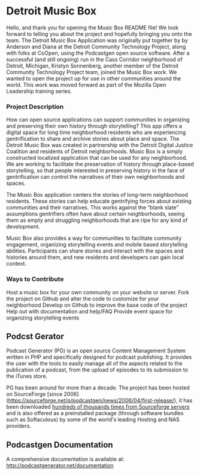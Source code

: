 # Detroit Music Box

Hello, and thank you for opening the Music Box README file! We look forward to telling you about the project and hopefully bringing you onto the team. The Detroit Music Box Application was originally put together by by Anderson and Diana at the Detroit Community Technology Project, along with folks at CoOpen, using the Podcastgen open source software. After a successful (and still ongoing) run in the Cass Corridor neighborhood of Detroit, Michigan, Kristyn Sonnenberg, another member of the Detroit Community Technology Project team, joined the Music Box work. We wanted to open the project up for use in other communities around the world. This work was moved forward as part of the Mozilla Open Leadership training series.

### Project Description

How can open source applications can support communities in organizing and preserving their own history through storytelling? This app offers a digital space for long time neighborhood residents who are experiencing gentrification to share and archive stories about place and space. The Detroit Music Box was created in partnership with the Detroit Digital Justice Coalition and residents of Detroit neighborhoods. Music Box is a simply constructed localized application that can be used for any neighborhood. We are working to facilitate the preservation of history through place-based storytelling, so that people interested in preserving history in the face of gentrification can control the narratives of their own neighborhoods and spaces.

The Music Box application centers the stories of long-term neighborhood residents. These stories can help educate gentrifying forces about existing communities and their narratives. This works against the “blank slate” assumptions gentrifiers often have about certain neighborhoods, seeing them as empty and struggling neighborhoods that are ripe for any kind of development. 

Music Box also provides a way for communities to facilitate community engagement, organizing storytelling events and mobile based storytelling abilities. Participants can share stories and interact with the spaces and histories around them, and new residents and developers can gain local context.

### Ways to Contribute

Host a music box for your own community on your website or server.
Fork the project on Github and alter the code to customize for your neighborhood
Develop on Github to improve the base code of the project
Help out with documentation and help/FAQ
Provide event space for organizing storytelling events


## Podcst Gerator

Podcast Generator (PG) is an open source Content Management System written in PHP 
and specifically designed for podcast publishing. It provides the user with the tools 
to easily manage all of the aspects related to the publication of a podcast, from 
the upload of episodes to its submission to the iTunes store.


PG has been around for more than a decade. The project has been hosted on SourceForge [since 2006] (https://sourceforge.net/p/podcastgen/news/2006/04/first-release/), it has been downloaded [hundreds of thousands
times from Sourceforge servers](https://sourceforge.net/projects/podcastgen/files/stats/timeline?dates=2006-03-28+to+2020-01-01) and is also offered as a preinstalled package (through software bundles such as Softaculous) 
by some of the world's leading Hosting and NAS providers.


## Podcastgen Documentation
A comprehensive documentation is available at: 
http://podcastgenerator.net/documentation




